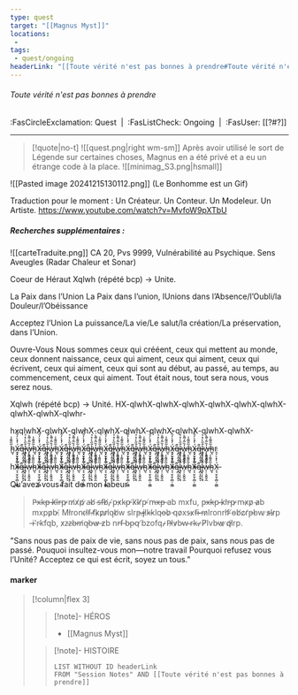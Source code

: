 ```yaml
---
type: quest
target: "[[Magnus Myst]]"
locations:
 - 
tags:
 - quest/ongoing
headerLink: "[[Toute vérité n'est pas bonnes à prendre#Toute vérité n'est pas bonnes à prendre]]"
---
```

###### Toute vérité n'est pas bonnes à prendre
<span class="sub2">:FasCircleExclamation: Quest&nbsp;&nbsp;|&nbsp;&nbsp;:FasListCheck: Ongoing&nbsp;&nbsp;|&nbsp;&nbsp;:FasUser: [[?#?]]</span>
___

> [!quote|no-t]
>![[quest.png|right wm-sm]] Après avoir utilisé le sort de Légende sur certaines choses, Magnus en a été privé et a eu un étrange code à la place. 
>![[minimag_S3.png|hsmall]]

![[Pasted image 20241215130112.png]]
(Le Bonhomme est un Gif)

Traduction pour le moment :
Un Créateur.
Un Conteur.
Un Modeleur.
Un Artiste.
https://www.youtube.com/watch?v=MvfoW9pXTbU


##### Recherches supplémentaires :
![[carteTraduite.png]]
CA 20, Pvs 9999, Vulnérabilité au Psychique. Sens Aveugles (Radar Chaleur et Sonar)


Coeur de Héraut
Xqlwh (répété bcp) → Unite.

La Paix dans l’Union
La Paix dans l’union, lUnions dans l’Absence/l’Oubli/la Douleur/l’Obéissance  

Acceptez l’Union
La puissance/La vie/Le salut/la création/La préservation, dans l’Union.

Ouvre-Vous
Nous sommes ceux qui crééent, ceux qui mettent au monde, ceux donnent naissance, ceux qui aiment, ceux qui aiment, ceux qui écrivent, ceux qui aiment, ceux qui sont au début, au passé, au temps, au commencement, ceux qui aiment. Tout était nous, tout sera nous, vous serez nous.
 
Xqlwh (répété bcp) → Unité.
HX-qlwhX-qlwhX-qlwhX-qlwhX-qlwhX-qlwhX-qlwhX-qlwhX-qlwhr-

hxqlwhX-qlwhX-qlwhX-qlwhX-qlwhX-qlwhX-qlwhX-qlwhX-qlwhX-

h̴̺͉̃̎͌̾X̶͉͉̮̦̬̜̻̦͖̻́̓̽̀̒̑̈́q̶̪͔̭̖̱͕̏̄ḽ̴̡̹̩̖͕̘̑̋̀̇̽̉͘w̶̗̦͕̮͍̬̼̓̏̃͐͌̀͗h̴̺͉̃̎͌̾X̶͉͉̮̦̬̜̻̦͖̻́̓̽̀̒̑̈́q̶̪͔̭̖̱͕̏̄ḽ̴̡̹̩̖͕̘̑̋̀̇̽̉͘w̶̗̦͕̮͍̬̼̓̏̃͐͌̀͗h̴̺͉̃̎͌̾X̶͉͉̮̦̬̜̻̦͖̻́̓̽̀̒̑̈́q̶̪͔̭̖̱͕̏̄ḽ̴̡̹̩̖͕̘̑̋̀̇̽̉͘w̶̗̦͕̮͍̬̼̓̏̃͐͌̀͗h̴̺͉̃̎͌̾X̶͉͉̮̦̬̜̻̦͖̻́̓̽̀̒̑̈́q̶̪͔̭̖̱͕̏̄ḽ̴̡̹̩̖͕̘̑̋̀̇̽̉͘w̶̗̦͕̮͍̬̼̓̏̃͐͌̀͗h̴̺͉̃̎͌̾X̶͉͉̮̦̬̜̻̦͖̻́̓̽̀̒̑̈́q̶̪͔̭̖̱͕̏̄ḽ̴̡̹̩̖͕̘̑̋̀̇̽̉͘w̶̗̦͕̮͍̬̼̓̏̃͐͌̀͗h̴̺͉̃̎͌̾X̶͉͉̮̦̬̜̻̦͖̻́̓̽̀̒̑̈́q̶̪͔̭̖̱͕̏̄ḽ̴̡̹̩̖͕̘̑̋̀̇̽̉͘w̶̗̦͕̮͍̬̼̓̏̃͐͌̀͗h̴̺͉̃̎͌̾X̶͉͉̮̦̬̜̻̦͖̻́̓̽̀̒̑̈́q̶̪͔̭̖̱͕̏̄ḽ̴̡̹̩̖͕̘̑̋̀̇̽̉͘w̶̗̦͕̮͍̬̼̓̏̃͐͌̀͗h̴̺͉̃̎͌̾X̶͉͉̮̦̬̜̻̦͖̻́̓̽̀̒̑̈́q̶̪͔̭̖̱͕̏̄ḽ̴̡̹̩̖͕̘̑̋̀̇̽̉͘w̶̗̦͕̮͍̬̼̓̏̃͐͌̀͗h̴̺͉̃̎͌̾X̶͉͉̮̦̬̜̻̦͖̻́̓̽̀̒̑̈́q̶̪͔̭̖̱͕̏̄ḽ̴̡̹̩̖͕̘̑̋̀̇̽̉͘w̶̗̦͕̮͍̬̼̓̏̃͐͌̀͗h̴̺͉̃̎͌̾r

hX̶͉͉̮̦̬̜̻̦͖̻́̓̽̀̒̑̈́q̶̪͔̭̖̱͕̏̄ḽ̴̡̹̩̖͕̘̑̋̀̇̽̉͘w̶̗̦͕̮͍̬̼̓̏̃͐͌̀͗h̴̺͉̃̎͌̾X̶͉͉̮̦̬̜̻̦͖̻́̓̽̀̒̑̈́q̶̪͔̭̖̱͕̏̄ḽ̴̡̹̩̖͕̘̑̋̀̇̽̉͘w̶̗̦͕̮͍̬̼̓̏̃͐͌̀͗h̴̺͉̃̎͌̾X̶͉͉̮̦̬̜̻̦͖̻́̓̽̀̒̑̈́q̶̪͔̭̖̱͕̏̄ḽ̴̡̹̩̖͕̘̑̋̀̇̽̉͘w̶̗̦͕̮͍̬̼̓̏̃͐͌̀͗h̴̺͉̃̎͌̾X̶͉͉̮̦̬̜̻̦͖̻́̓̽̀̒̑̈́q̶̪͔̭̖̱͕̏̄ḽ̴̡̹̩̖͕̘̑̋̀̇̽̉͘w̶̗̦͕̮͍̬̼̓̏̃͐͌̀͗h̴̺͉̃̎͌̾X̶͉͉̮̦̬̜̻̦͖̻́̓̽̀̒̑̈́q̶̪͔̭̖̱͕̏̄ḽ̴̡̹̩̖͕̘̑̋̀̇̽̉͘w̶̗̦͕̮͍̬̼̓̏̃͐͌̀͗h̴̺͉̃̎͌̾X̶͉͉̮̦̬̜̻̦͖̻́̓̽̀̒̑̈́q̶̪͔̭̖̱͕̏̄ḽ̴̡̹̩̖͕̘̑̋̀̇̽̉͘w̶̗̦͕̮͍̬̼̓̏̃͐͌̀͗h̴̺͉̃̎͌̾X̶͉͉̮̦̬̜̻̦͖̻́̓̽̀̒̑̈́q̶̪͔̭̖̱͕̏̄ḽ̴̡̹̩̖͕̘̑̋̀̇̽̉͘w̶̗̦͕̮͍̬̼̓̏̃͐͌̀͗h̴̺͉̃̎͌̾X̶͉͉̮̦̬̜̻̦͖̻́̓̽̀̒̑̈́q̶̪͔̭̖̱͕̏̄ḽ̴̡̹̩̖͕̘̑̋̀̇̽̉͘w̶̗̦͕̮͍̬̼̓̏̃͐͌̀͗h̴̺͉̃̎͌̾X̶͉͉̮̦̬̜̻̦͖̻́̓̽̀̒̑̈́q̶̪͔̭̖̱͕̏̄ḽ̴̡̹̩̖͕̘̑̋̀̇̽̉͘w̶̗̦͕̮͍̬̼̓̏̃͐͌̀͗h̴̺͉̃̎͌̾X̶͉͉̮̦̬̜̻̦͖̻́̓̽̀̒̑̈́

Qu’avez vous fait de mon labeur

> P̵x̴k̵p̶ ̴k̸l̶r̵p̵ ̷m̸x̸p̸ ̷a̴b̸ ̴s̵f̶b̸,̴ ̸p̵x̷k̴p̵ ̸k̸l̴r̸p̴ ̸m̶x̶p̶ ab mxfu, p̵x̶k̵p̴ ̵k̷l̸r̵p̵ ̷m̴x̷p̷ ̴a̷b mxpp̷b̵.̸ Ml̸ron̴rl̷f̶ ̵f̸k̷p̷r̷i̸q̴b̸w slrp̶ ̴j̷l̷k̶klqo̶b̷ ̵qo̷xs̵x̷f̶i̴ ̶m̷lronrl̸f̴ ̸o̵b̸c̷r̸p̶bw ̷s̷l̶r̷p ̶i̵'r̴kfqb, x̷z̴z̴b̶m̸q̵b̵w̷ ̶z̷b nr̵f̵ ̵b̴p̴q ̸bzofq.̴ ̷P̵l̷v̷b̴w̴ ̴r̴k̴.̵ ̷P̸lvb̵w̷ ̷q̸l̷rp.
 
"Sans nous pas de paix de vie, sans nous pas de paix, sans nous pas de passé. Pouquoi insultez-vous mon—notre travail Pourquoi refusez vous l’Unité? Acceptez ce qui est écrit, soyez un tous."

#### marker
> [!column|flex 3]
> >[!note]- HÉROS
> >- [[Magnus Myst]]
> 
>>[!note]- HISTOIRE
>>```dataview
>>LIST WITHOUT ID headerLink
>>FROM "Session Notes" AND [[Toute vérité n'est pas bonnes à prendre]]

